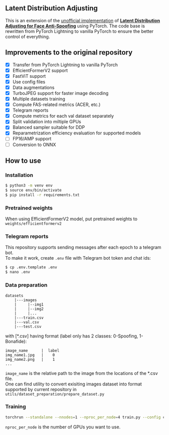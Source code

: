 
## Latent Distribution Adjusting

This is an extension of the [unofficial implementation](https://github.com/RicardooYoung/LatentDistributionAdjusting) of [**Latent Distribution Adjusting for Face Anti-Spoofing**](https://arxiv.org/abs/2305.09285) using PyTorch.
The code base is rewritten from PyTorch Lightning to vanilla PyTorch to ensure the better control of everything.
  
## Improvements to the original repository
- [x] Transfer from PyTorch Lightning to vanilla PyTorch
- [x] EfficientFormerV2 support
- [x] FastViT support
- [x] Use config files
- [x] Data augmentations
- [x] TurboJPEG support for faster image decoding
- [x] Multiple datasets training
- [x] Compute FAS-related metrics (ACER, etc.)
- [x] Telegram reports
- [x] Compute metrics for each val dataset separately
- [x] Split validation into miltiple GPUs
- [x] Balanced sampler suitable for DDP
- [x] Reparametrization efficiency evaluation for supported models
- [ ] FP16/AMP support
- [ ] Conversion to ONNX

## How to use

### Installation
```bash
$ python3 -m venv env
$ source env/bin/activate
$ pip install -r requirements.txt
```

### Pretrained weights
When using EfficientFormerV2 model, put pretrained weights to `weights/efficientformerv2`


### Telegram reports
This repository supports sending messages after each epoch to a telegram bot.\
To make it work, create `.env` file with Telegram bot token and chat ids:
```bash
$ cp .env.template .env
$ nano .env
```

### Data preparation
```
datasets
    |---images
    |     |--img1
    |     |--img2
    |     |...
    |---train.csv
    |---val.csv
    |---test.csv
```
with [*.csv] having format (label only has 2 classes: 0-Spoofing, 1-Bonafide):
```
image_name      |  label
img_name1.jpg   |    0
img_name2.png   |    1
...
```
`image_name` is the relative path to the image from the locations of the *.csv file.\
One can find utility to convert exisiting images dataset into format supported by current repository in `utils/dataset_preparation/prepare_dataset.py`


### Training
```bash
torchrun --standalone --nnodes=1 --nproc_per_node=4 train.py --config config.yaml
```
`nproc_per_node` is the number of GPUs you want to use.